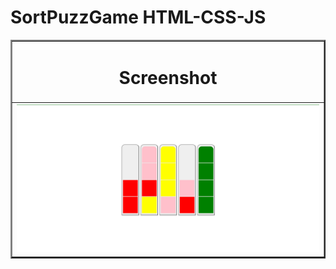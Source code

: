 
# SortPuzzGame HTML-CSS-JS


<table border="2" align="center">
  <tr>
    <td colspan="4" align="center" ><h1> Screenshot </h1> </td>
  </tr>
  
  <tr>
    <td><img src="https://github.com/TheSoftwareTeam/SortPuzzGame_js/blob/master/sortpuzzlegame_ss.PNG" alt="Your image title" /></td>
  
 </tr>

</table>
